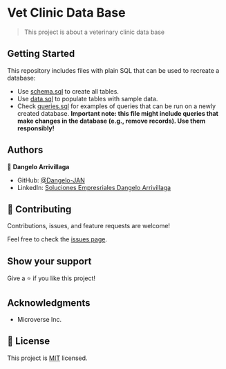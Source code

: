 # Vet Clinic Data Base

> This project is about a veterinary clinic data base


## Getting Started

This repository includes files with plain SQL that can be used to recreate a database:

- Use [schema.sql](./schema.sql) to create all tables.
- Use [data.sql](./data.sql) to populate tables with sample data.
- Check [queries.sql](./queries.sql) for examples of queries that can be run on a newly created database. **Important note: this file might include queries that make changes in the database (e.g., remove records). Use them responsibly!**


## Authors

👤 **Dangelo Arrivillaga**

- GitHub: [@Dangelo-JAN](https://github.com/Dangelo-JAN)
- LinkedIn: [Soluciones Empresriales Dangelo Arrivillaga](https://www.linkedin.com/in/soluciones-empresariales-dangelo-arrivillaga-2a144718a/)

## 🤝 Contributing

Contributions, issues, and feature requests are welcome!

Feel free to check the [issues page](../../issues/).

## Show your support

Give a ⭐️ if you like this project!

## Acknowledgments

- Microverse Inc.
## 📝 License

This project is [MIT](./MIT.md) licensed.
